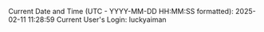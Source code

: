 Current Date and Time (UTC - YYYY-MM-DD HH:MM:SS formatted): 2025-02-11 11:28:59
Current User's Login: luckyaiman
